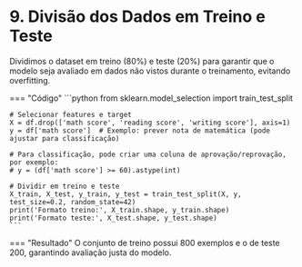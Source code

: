 # 9. Divisão dos Dados em Treino e Teste

Dividimos o dataset em treino (80%) e teste (20%) para garantir que o modelo seja avaliado em dados não vistos durante o treinamento, evitando overfitting.

=== "Código"
	```python
	from sklearn.model_selection import train_test_split

	# Selecionar features e target
	X = df.drop(['math score', 'reading score', 'writing score'], axis=1)
	y = df['math score']  # Exemplo: prever nota de matemática (pode ajustar para classificação)

	# Para classificação, pode criar uma coluna de aprovação/reprovação, por exemplo:
	# y = (df['math score'] >= 60).astype(int)

	# Dividir em treino e teste
	X_train, X_test, y_train, y_test = train_test_split(X, y, test_size=0.2, random_state=42)
	print('Formato treino:', X_train.shape, y_train.shape)
	print('Formato teste:', X_test.shape, y_test.shape)
	```
=== "Resultado"
	O conjunto de treino possui 800 exemplos e o de teste 200, garantindo avaliação justa do modelo.
